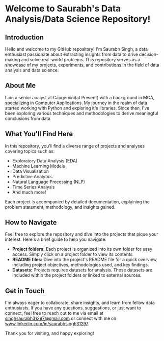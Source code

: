 # Welcome to Saurabh's Data Analysis/Data Science Repository!

## Introduction

Hello and welcome to my GitHub repository! I'm Saurabh Singh, a data enthusiast passionate about extracting insights from data to drive decision-making and solve real-world problems. This repository serves as a showcase of my projects, experiments, and contributions in the field of data analysis and data science.

## About Me

I am a senior analyst at Capgemini(at Present) with a background in MCA, specializing in Computer Applications. My journey in the realm of data started working with Python and exploring it's libraries. Since then, I've been exploring various techniques and methodologies to derive meaningful conclusions from data.

## What You'll Find Here

In this repository, you'll find a diverse range of projects and analyses covering topics such as:

- Exploratory Data Analysis (EDA)
- Machine Learning Models
- Data Visualization
- Predictive Analytics
- Natural Language Processing (NLP)
- Time Series Analysis
- And much more!

Each project is accompanied by detailed documentation, explaining the problem statement, methodology, and insights gained.

## How to Navigate

Feel free to explore the repository and dive into the projects that pique your interest. Here's a brief guide to help you navigate:

- **Project folders:** Each project is organized into its own folder for easy access. Simply click on a project folder to view its contents.
- **README files:** Dive into the project's README file for a quick overview, including project objectives, methodologies used, and key findings.
- **Datasets:** Projects requires datasets for analysis. These datasets are included within the project folders or linked to external sources.

## Get in Touch

I'm always eager to collaborate, share insights, and learn from fellow data enthusiasts. If you have any questions, suggestions, or just want to connect, feel free to reach out to me via email at singhsaurabh31297@gmail.com or connect with me on www.linkedin.com/in/saurabhsingh31297.

Thank you for visiting, and happy exploring!
